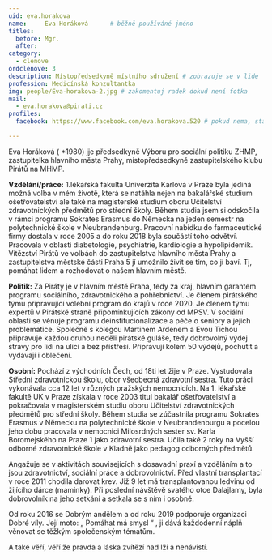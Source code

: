 ```yaml
---
uid: eva.horakova
name:     Eva Horáková  	# běžně používáné jméno
titles:
  before: Mgr. 
  after:
category:
  - clenove
ordclenove: 3
description: Místopředsedkyně místního sdružení # zobrazuje se v lide
profession: Medicínská konzultantka
img: people/Eva-horakova-2.jpg # zakomentuj radek dokud není fotka
mail:
  - eva.horakova@pirati.cz
profiles:
  facebook: https://www.facebook.com/eva.horakova.520 # pokud nema, staci smazat tuto radku

---
```


Eva Horáková ( *1980) jje předsedkyně Výboru pro sociální politiku ZHMP, zastupitelka hlavního města Prahy, místopředsedkyně zastupitelského klubu Pirátů na MHMP.

**Vzdělání/práce:** 1.lékařská fakulta Univerzita Karlova v Praze byla jediná možná volba v mém životě, která se natáhla nejen na bakalářské studium ošetřovatelství ale také na magisterské studium oboru Učitelství zdravotnických předmětů pro střední školy. Během studia jsem si odskočila v rámci programu Sokrates Erasmus do Německa na jeden semestr na polytechnické škole v Neubrandenburg. Pracovní nabídku do farmaceutické firmy dostala v roce 2005 a do roku 2018 byla součástí toho odvětví. Pracovala v oblasti diabetologie, psychiatrie, kardiologie a hypolipidemik. Vítězství Pirátů ve volbách do zastupitelstva hlavního města Prahy a zastupitelstva městské části Praha 5 jí umožnilo živit se tím, co jí baví. Tj, pomáhat lidem a rozhodovat o našem hlavním městě. 

**Politik:** Za Piráty je v hlavním městě Praha, tedy za kraj, hlavním garantem programu sociálního, zdravotnického a pohřebnictví. Je členem pirátského týmu připravující volební program do krajů v roce 2020. Je členem týmu expertů v Pirátské straně připomínkujících zákony od MPSV.  V sociální oblasti se věnuje programu deinstitucionalizace a péče o seniory a jejich problematice. Společně s kolegou Martinem Ardenem a Evou Tichou připravuje každou druhou neděli pirátské guláše, tedy dobrovolný výdej stravy pro lidi na ulici a bez přístřeší. Připravují kolem 50 výdejů, pochutit a vydávají i oblečení. 

**Osobní:** Pochází z východních Čech, od 18ti let žije v Praze. Vystudovala Střední zdravotnickou školu, obor všeobecná zdravotní sestra. Tuto práci vykonávala cca 12 let v různých pražských nemocnicích. Na 1. lékařské fakultě UK v Praze získala v roce 2003 titul bakalář ošetřovatelství a pokračovala v magisterském studiu oboru Učitelství zdravotnických předmětů pro střední školy. Během studia se zúčastnila programu Sokrates Erasmus v Německu na polytechnické škole v Neubrandenburgu a pocelou jeho dobu pracovala v nemocnici Milosrdných sester sv. Karla Boromejského na Praze 1 jako zdravotní sestra. Učila také 2 roky na Vyšší odborné zdravotnické škole v Kladně jako pedagog odborných předmětů.

Angažuje se v aktivitách souvisejících s dosavadní praxí a vzděláním a to jsou zdravotnictví, sociální práce a dobrovolnictví. Před vlastní transplantací v roce 2011 chodila darovat krev. Již 9 let má transplantovanou ledvinu od žijícího dárce (maminky). Při poslední návštěvě svatého otce Dalajlamy, byla dobrovolník na jeho setkání a setkala se s ním i osobně. 

Od roku 2016 se Dobrým andělem a od roku 2019 podporuje organizaci Dobré víly. Její moto: „ Pomáhat má smysl “ , ji dává každodenní náplň věnovat se těžkým společenským tématům. 

A také věří, věří že pravda a láska zvítězí nad lží a nenávistí.

